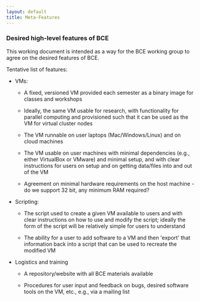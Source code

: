 ```yaml
---
layout: default
title: Meta-Features
---
```

### Desired high-level features of BCE

This working document is intended as a way for the BCE working group to agree on the desired features of BCE.

Tentative list of features:

 * VMs:

   - A fixed, versioned VM provided each semester as a binary image for classes and workshops

   -  Ideally, the same VM usable for research, with functionality for parallel computing and provisioned such that it can be used as the VM for virtual cluster nodes

   - The VM runnable on user laptops (Mac/Windows/Linux) and on cloud machines

   - The VM usable on user machines with minimal dependencies (e.g., either VirtualBox or VMware) and minimal setup, and with clear instructions for users on setup and on getting data/files into and out of the VM

   - Agreement on minimal hardware requirements on the host machine - do we support 32 bit, any minimum RAM required?

 * Scripting:

   - The script used to create a given VM available to users and with clear instructions on how to use and modify the script; ideally the form of the script will be relatively simple for users to understand

   - The ability for a user to add software to a VM and then 'export' that information back into a script that can be used to recreate the modified VM

 * Logistics and training
 
   - A repository/website with all BCE materials available

   - Procedures for user input and feedback on bugs, desired software tools on the VM, etc., e.g., via a mailing list



